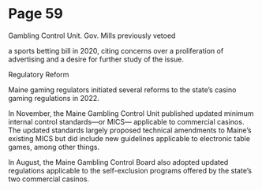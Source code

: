 # Page 59

Gambling Control Unit. Gov. Mills previously vetoed

a sports betting bill in 2020, citing concerns over a
proliferation of advertising and a desire for further study of
the issue.

Regulatory Reform

Maine gaming regulators initiated several reforms to the
state’s casino gaming regulations in 2022.

In November, the Maine Gambling Control Unit published
updated minimum internal control standards—or MICS—
applicable to commercial casinos. The updated standards
largely proposed technical amendments to Maine’s
existing MICS but did include new guidelines applicable to
electronic table games, among other things.

In August, the Maine Gambling Control Board also adopted
updated regulations applicable to the self-exclusion
programs offered by the state’s two commercial casinos.


